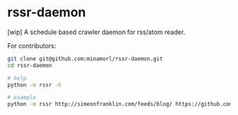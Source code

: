 # rssr-daemon

[wip] A schedule based crawler daemon for rss/atom reader.

For contributors:
```sh
git clone git@github.com:minamorl/rssr-daemon.git 
cd rssr-daemon

# help
python -m rssr -h

# example
python -m rssr http://simeonfranklin.com/feeds/blog/ https://github.com/fredrikstolpe/RenoiseGuru/commits/master.atom
```
